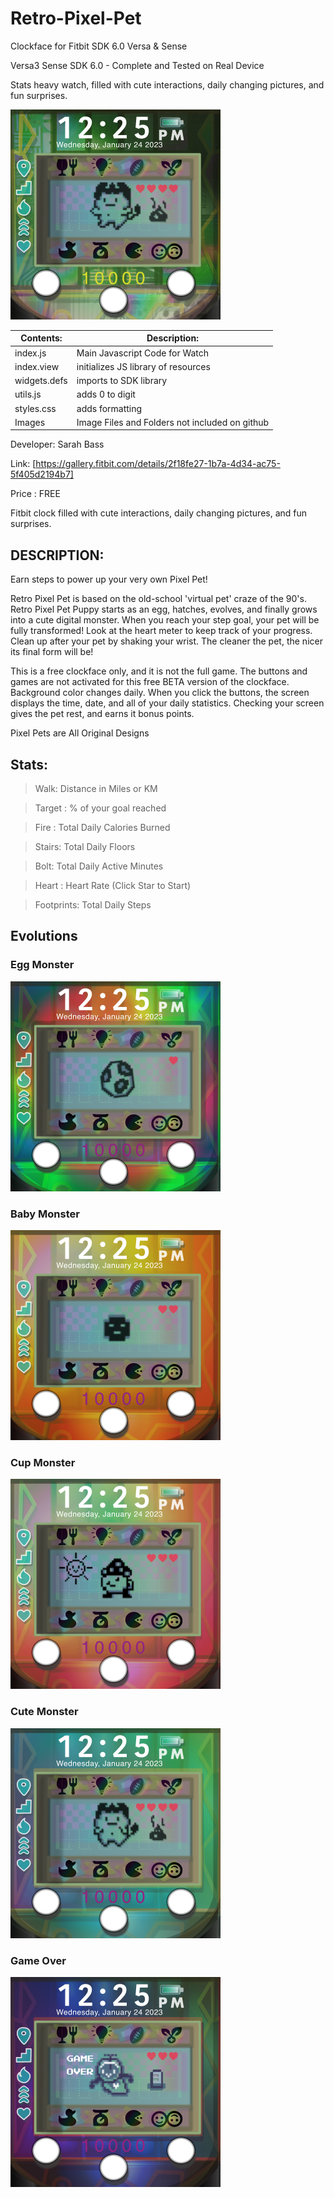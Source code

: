 # Retro-Pixel-Pet
Clockface for Fitbit SDK 6.0 Versa & Sense




Versa3 Sense SDK 6.0 - Complete and Tested on Real Device

Stats heavy watch, filled with cute interactions, daily changing pictures, and fun surprises.

![Alt text](https://github.com/SarahBass/Retro-Pixel-Pet/blob/main/promo/bestpromo.png)

Contents: | Description:
--------- | ------------
index.js  | Main Javascript Code for Watch 
index.view | initializes JS library of resources
widgets.defs | imports to SDK library
utils.js | adds 0 to digit
styles.css | adds formatting
Images    | Image Files and Folders not included on github


 
 Developer: Sarah Bass
 
 Link: [https://gallery.fitbit.com/details/2f18fe27-1b7a-4d34-ac75-5f405d2194b7]
 
 Price : FREE
 
Fitbit clock filled with cute interactions, daily changing pictures, and fun surprises.

## DESCRIPTION:
Earn steps to power up your very own Pixel Pet!

Retro Pixel Pet is based on the old-school 'virtual pet' craze of the 90's. Retro Pixel Pet Puppy starts as an egg, hatches, evolves, and finally grows into a cute digital monster. When you reach your step goal, your pet will be fully transformed! Look at the heart meter to keep track of your progress. Clean up after your pet by shaking your wrist. The cleaner the pet, the nicer its final form will be!

This is a free clockface only, and it is not the full game. The buttons and games are not activated for this free BETA version of the clockface. Background color changes daily. When you click the buttons, the screen displays the time, date, and all of your daily statistics. Checking your screen gives the pet rest, and earns it bonus points.

Pixel Pets are All Original Designs


## Stats:

>Walk: Distance in Miles or KM

>Target : % of your goal reached

>Fire : Total Daily Calories Burned

>Stairs: Total Daily Floors

>Bolt: Total Daily Active Minutes

>Heart : Heart Rate (Click Star to Start)

>Footprints: Total Daily Steps

## Evolutions

### Egg Monster

![Alt text](https://github.com/SarahBass/Retro-Pixel-Pet/blob/main/promo/Versa3_336_pixel_2%202.png)

### Baby Monster

![Alt text](https://github.com/SarahBass/Retro-Pixel-Pet/blob/main/promo/Versa3_336_pixel_2.png)

### Cup Monster

![Alt text](https://github.com/SarahBass/Retro-Pixel-Pet/blob/main/promo/Versa3_336_pixel_2%204.png)

### Cute Monster

![Alt text](https://github.com/SarahBass/Retro-Pixel-Pet/blob/main/promo/Versa3_336_pixel_2%203.png)

### Game Over

![Alt text](https://github.com/SarahBass/Retro-Pixel-Pet/blob/main/promo/Versa3_336_pixel_2%205.png)
